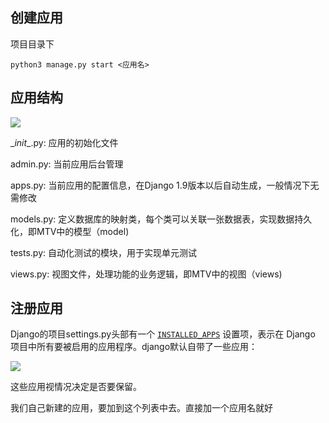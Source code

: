 ## 创建应用

项目目录下

```
python3 manage.py start <应用名>
```



## 应用结构

![](https://cdn.jsdelivr.net/gh/cjyshow/docimg@main/django%20app.png)

\__init__.py: 应用的初始化文件

admin.py: 当前应用后台管理

apps.py: 当前应用的配置信息，在Django 1.9版本以后自动生成，一般情况下无需修改

models.py: 定义数据库的映射类，每个类可以关联一张数据表，实现数据持久化，即MTV中的模型（model)

tests.py: 自动化测试的模块，用于实现单元测试

views.py: 视图文件，处理功能的业务逻辑，即MTV中的视图（views)





## 注册应用

Django的项目settings.py头部有一个 [`INSTALLED_APPS`](https://docs.djangoproject.com/zh-hans/3.2/ref/settings/#std:setting-INSTALLED_APPS) 设置项，表示在 Django 项目中所有要被启用的应用程序。django默认自带了一些应用：

![](https://cdn.jsdelivr.net/gh/cjyshow/docimg@main/default%20apps.png)

这些应用视情况决定是否要保留。

我们自己新建的应用，要加到这个列表中去。直接加一个应用名就好

